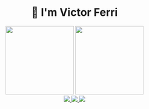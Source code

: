 <h1 align="center" height="200px" size="20px">
  👋 I'm Victor Ferri
</h1>

<div align="center">
  <img height="180em" src="https://github-readme-stats.vercel.app/api?username=VictorFerri&show_icons=true&icon_color=4ebcf0&hide_border=false&theme=dark&bg_color=0D1117"/>
  <img height="180em" src="https://github-readme-stats.vercel.app/api/top-langs/?username=VictorFerri&&show_icons=true&icon_color=4ebcf0&hide_border=false&theme=dark&bg_color=0D1117&layout=compact"/>  
</div>
<div align="center">
  <a href="https://www.instagram.com/victorferri2003/" alt="Instagram" target="_blank">
    <img src="https://img.shields.io/badge/-Instagram-E4405F?style=for-the-badge&logo=Instagram&logoColor=white"/>
  </a>
  <a href="mailto:victoferri_@hotmail.com" alt="Outlook" target="_blank">
    <img src="https://img.shields.io/badge/-Outlook-0078D4?style=for-the-badge&logo=MIcrosoft%20Outlook&logoColor=white"/>
  </a>
  <a href="" alt="LinkedIn" target="_blank">
    <img src="https://img.shields.io/badge/-LinkedIn-0077B5?style=for-the-badge&logo=Linkedin&logoColor=white"/>
  </a>
</div>


